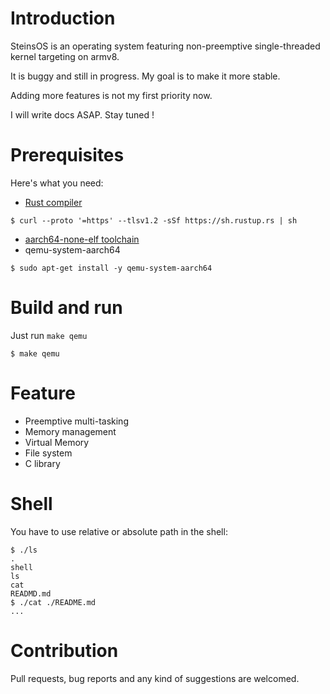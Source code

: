 # Introduction
SteinsOS is an operating system featuring non-preemptive single-threaded kernel targeting on armv8.

It is buggy and still in progress. My goal is to make it more stable. 

Adding more features is not my first priority now.

I will write docs ASAP. Stay tuned !

# Prerequisites
Here's what you need: 
- [Rust compiler](https://www.rust-lang.org/tools/install)
```
$ curl --proto '=https' --tlsv1.2 -sSf https://sh.rustup.rs | sh
```
- [aarch64-none-elf toolchain](https://developer.arm.com/tools-and-software/open-source-software/developer-tools/gnu-toolchain/gnu-a/downloads)
- qemu-system-aarch64
```
$ sudo apt-get install -y qemu-system-aarch64
```

# Build and run
Just run `make qemu`
```
$ make qemu
```
# Feature
- Preemptive multi-tasking
- Memory management
- Virtual Memory
- File system
- C library

# Shell
You have to use relative or absolute path in the shell:
```
$ ./ls
.
shell
ls
cat
READMD.md
$ ./cat ./README.md
...
```

# Contribution
Pull requests, bug reports and any kind of suggestions are welcomed.
